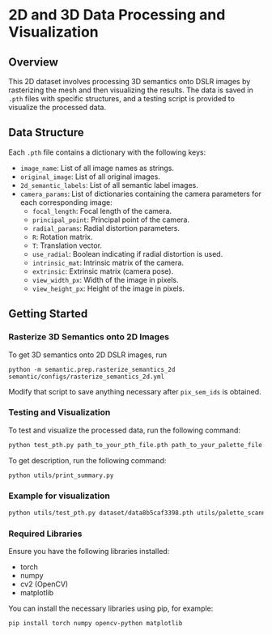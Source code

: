 # 2D and 3D Data Processing and Visualization

## Overview

This 2D dataset involves processing 3D semantics onto DSLR images by rasterizing the mesh and then visualizing the results. The data is saved in `.pth` files with specific structures, and a testing script is provided to visualize the processed data.

## Data Structure

Each `.pth` file contains a dictionary with the following keys:
- `image_name`: List of all image names as strings.
- `original_image`: List of all original images.
- `2d_semantic_labels`: List of all semantic label images.
- `camera_params`: List of dictionaries containing the camera parameters for each corresponding image:
  - `focal_length`: Focal length of the camera.
  - `principal_point`: Principal point of the camera.
  - `radial_params`: Radial distortion parameters.
  - `R`: Rotation matrix.
  - `T`: Translation vector.
  - `use_radial`: Boolean indicating if radial distortion is used.
  - `intrinsic_mat`: Intrinsic matrix of the camera.
  - `extrinsic`: Extrinsic matrix (camera pose).
  - `view_width_px`: Width of the image in pixels.
  - `view_height_px`: Height of the image in pixels.

## Getting Started

### Rasterize 3D Semantics onto 2D Images
To get 3D semantics onto 2D DSLR images, run 
```
python -m semantic.prep.rasterize_semantics_2d semantic/configs/rasterize_semantics_2d.yml
```

Modify that script to save anything necessary after ```pix_sem_ids``` is obtained.

### Testing and Visualization

To test and visualize the processed data, run the following command:
```bash
python test_pth.py path_to_your_pth_file.pth path_to_your_palette_file.txt
```
To get description, run the following command:

```bash
python utils/print_summary.py
```

### Example for visualization

```bash
python utils/test_pth.py dataset/data8b5caf3398.pth utils/palette_scannet200.txt
```

### Required Libraries

Ensure you have the following libraries installed:

- torch
- numpy
- cv2 (OpenCV)
- matplotlib

You can install the necessary libraries using pip, for example:

```bash
pip install torch numpy opencv-python matplotlib 
```
